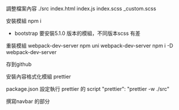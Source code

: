 調整檔案內容 ./src
index.html
index.js
index.scss
_custom.scss

安裝模組
npm i
- bootstrap 要安裝5.1.0 版本的模組，不同版本scss 有差

重裝模組 webpack-dev-server
npm uni webpack-dev-server
npm i -D webpack-dev-server

存到github

安裝內容格式化模組 prettier

package.json 設定執行 prettier 的 script
"prettier": "prettier -w ./src"

撰寫navbar 的部分


